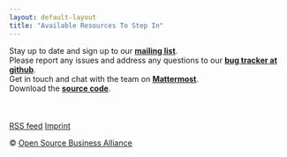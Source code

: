 ```yaml
---
layout: default-layout
title: "Available Resources To Step In"
---
```


Stay up to date and sign up to our <strong><a href="http://lists.inai.de/iridium" title="sign up to the mailing list" target="_blank" rel="noreferrer">mailing list</a></strong>.
<br/>
Please report any issues and address any questions to our <strong><a href="https://github.com/iridium-browser/tracker/issues" title="report issues to bug tracker@GitHub" target="_blank" rel="noreferrer">bug tracker at github</a></strong>.
<br/>
Get in touch and chat with the team on <strong><a href="https://chat.osb-alliance.de/signup_user_complete/?id=zcw9hio95tf15bttox3jdcsmuc" title="chat with the team on mattermost" target="_blank" rel="noreferrer">Mattermost</a></strong>.
<br/>
<span class="fa fa-code"></span> Download the <strong><a href="/downloads/source" title="download the source code">source code</a></strong>.
<br/><br/>
<a href="https://github.com/iridium-browser" title="Iridium Browser on GitHub" target="_blank" rel="noreferrer"><span class="button-round fa fa-github"></span></a>
<a href="https://www.facebook.com/iridiumbrowser/" title="Iridium Browser on Facebook" target="_blank" rel="noreferrer"><span class="button-round fa fa-facebook"></span></a>
<a href="https://twitter.com/iridiumbrowser/" title="Iridium Browser on Twitter" target="_blank" rel="noreferrer"><span class="button-round fa fa-twitter"></span></a>
<a href="https://plus.google.com/+IridiumBrowser" title="Iridium Browser on Google+" target="_blank" rel="noreferrer"><span class="button-round fa fa-google-plus"></span></a>
<br/><br/>
<a href="/feed.xml" title="add RSS feed" class="button small footer icon fa-rss" target="_blank">RSS feed</a>
<a href="/imprint" title="go to imprint" class="button small footer icon fa-legal">Imprint</a>
<br/>
<div class="copyright">&copy; <a href="http://osb-alliance.de/" target="_blank" rel="noreferrer">Open Source Business Alliance</a></div>
